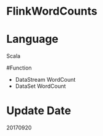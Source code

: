 # FlinkWordCounts

# Language
Scala

#Function
* DataStream WordCount
* DataSet WordCount

# Update Date
20170920

